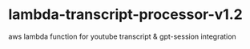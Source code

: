 # lambda-transcript-processor-v1.2
aws lambda function for youtube transcript &amp; gpt-session integration
